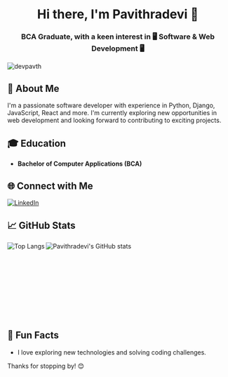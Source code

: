 <h1 align="center"> Hi there, I'm Pavithradevi 👋</h1>
<h3 align="center"> BCA Graduate, with a keen interest in 🖥️ Software & Web Development 🖥️ </h3>

<p align="left"> <img src="https://komarev.com/ghpvc/?username=devpavth&label=Profile%20views&color=0e75b6&style=flat" alt="devpavth" /> </p>

## 🚀 About Me
I'm a passionate software developer with experience in Python, Django, JavaScript, React and more. I'm currently exploring new opportunities in web development and looking forward to contributing to exciting projects.

## 🎓 Education
- **Bachelor of Computer Applications (BCA)**

## 🌐 Connect with Me
<p align="left">
  <a href="https://www.linkedin.com/in/pavithradevi-m2441/">
    <img src="https://img.shields.io/badge/LinkedIn-blue?style=flat&logo=linkedin&logoColor=white" alt="LinkedIn" />
  </a>
</p>

## 📈 GitHub Stats
<img align="left" src="https://github-readme-stats.vercel.app/api/top-langs/?username=devpavth&layout=compact&theme=radical" alt="Top Langs" />
<img align="left" src="https://github-readme-stats.vercel.app/api?username=devpavth&show_icons=true&theme=radical" alt="Pavithradevi's GitHub stats" />

<br>  <!-- This is to ensure a line break before the Fun Facts section -->
<br>
<br>
<br>
<br> 
<br>
<br>
<br>
<br>
<br>

## 🎨 Fun Facts
- I love exploring new technologies and solving coding challenges.

Thanks for stopping by! 😊

<!--
**devpavth/devpavth** is a ✨ _special_ ✨ repository because its `README.md` (this file) appears on your GitHub profile.

Here are some ideas to get you started:

- 🔭 I’m currently working on ...
- 🌱 I’m currently learning ...
- 👯 I’m looking to collaborate on ...
- 🤔 I’m looking for help with ...
- 💬 Ask me about ...
- 📫 How to reach me: ...
- 😄 Pronouns: ...
- ⚡ Fun fact: ...
-->
